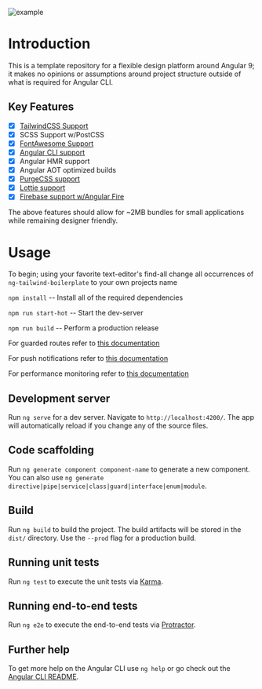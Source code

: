 ![example](https://user-images.githubusercontent.com/916444/83819800-d8289700-a698-11ea-9292-7c5251cc3f52.png)
# Introduction
This is a template repository for a flexible design platform around Angular 9; it makes no opinions or assumptions around project
structure outside of what is required for Angular CLI.

## Key Features
- [x] [TailwindCSS Support](https://tailwindcss.com/)
- [x] SCSS Support w/PostCSS
- [x] [FontAwesome Support](https://fontawesome.com/)
- [x] [Angular CLI support](https://github.com/angular/angular-cli)
- [x] Angular HMR support
- [x] Angular AOT optimized builds
- [x] [PurgeCSS support](https://www.npmjs.com/package/purgecss)
- [x] [Lottie support](https://www.npmjs.com/package/ngx-lottie)
- [x] [Firebase support w/Angular Fire](https://github.com/angular/angularfire)

The above features should allow for ~2MB bundles for small applications while remaining designer friendly.

# Usage
To begin; using your favorite text-editor's find-all change all occurrences of `ng-tailwind-boilerplate` to your own projects name

`npm install` -- Install all of the required dependencies

`npm run start-hot` -- Start the dev-server

`npm run build` -- Perform a production release

For guarded routes refer to [this documentation](https://github.com/angular/angularfire/blob/master/docs/auth/router-guards.md)

For push notifications refer to [this documentation](https://github.com/angular/angularfire/blob/master/docs/messaging/messaging.md)

For performance monitoring refer to [this documentation](https://github.com/angular/angularfire/blob/master/docs/performance/getting-started.md)

## Development server

Run `ng serve` for a dev server. Navigate to `http://localhost:4200/`. The app will automatically reload if you change any of the source files.

## Code scaffolding

Run `ng generate component component-name` to generate a new component. You can also use `ng generate directive|pipe|service|class|guard|interface|enum|module`.

## Build

Run `ng build` to build the project. The build artifacts will be stored in the `dist/` directory. Use the `--prod` flag for a production build.

## Running unit tests

Run `ng test` to execute the unit tests via [Karma](https://karma-runner.github.io).

## Running end-to-end tests

Run `ng e2e` to execute the end-to-end tests via [Protractor](http://www.protractortest.org/).

## Further help

To get more help on the Angular CLI use `ng help` or go check out the [Angular CLI README](https://github.com/angular/angular-cli/blob/master/README.md).
